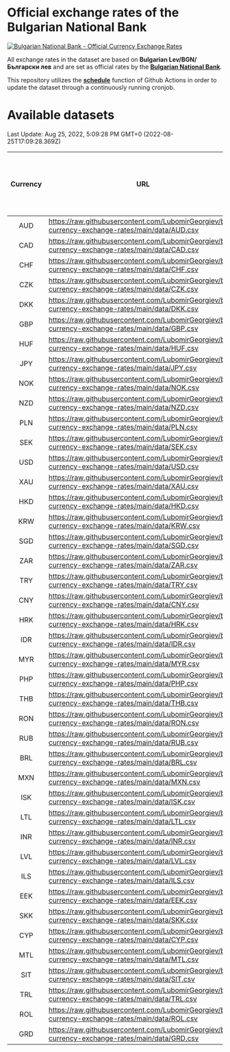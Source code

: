 # Official exchange rates of the Bulgarian National Bank

[![Bulgarian National Bank - Official Currency Exchange Rates](https://github.com/LubomirGeorgiev/bnb-currency-exchange-rates/actions/workflows/update-rates.yml/badge.svg?branch=main)](https://github.com/LubomirGeorgiev/bnb-currency-exchange-rates/actions/workflows/update-rates.yml)

All exchange rates in the dataset are based on **Bulgarian Lev/BGN/Български лев** and are set as official rates by the [**Bulgarian National Bank**](https://www.bnb.bg/Statistics/StExternalSector/StExchangeRates/StERForeignCurrencies/index.htm?toLang=_EN).

This repository utilizes the [**schedule**](https://docs.github.com/en/actions/reference/events-that-trigger-workflows) function of Github Actions in order to update the dataset through a continuously running cronjob.

# Available datasets

<!-- START LINKS (DO NOT EVER FU*ING DELETE THIS COMMENT FOR THE LOVE OF YOUR LIFE!!! IF YOU ARE CURIOS HOW IT WORKS, YOU CAN HAVE A LOOK AT ./src/updateReadme.ts) -->

Last Update: Aug 25, 2022, 5:09:28 PM GMT+0 (2022-08-25T17:09:28.369Z)

| Currency | URL                                                                                             | Number of records | Number of missing days that were filled in |
| :------: | ----------------------------------------------------------------------------------------------- | :---------------: | :----------------------------------------: |
|   AUD    | https://raw.githubusercontent.com/LubomirGeorgiev/bnb-currency-exchange-rates/main/data/AUD.csv |       8235        |                    2542                    |
|   CAD    | https://raw.githubusercontent.com/LubomirGeorgiev/bnb-currency-exchange-rates/main/data/CAD.csv |       8235        |                    2542                    |
|   CHF    | https://raw.githubusercontent.com/LubomirGeorgiev/bnb-currency-exchange-rates/main/data/CHF.csv |       8235        |                    2542                    |
|   CZK    | https://raw.githubusercontent.com/LubomirGeorgiev/bnb-currency-exchange-rates/main/data/CZK.csv |       8235        |                    2542                    |
|   DKK    | https://raw.githubusercontent.com/LubomirGeorgiev/bnb-currency-exchange-rates/main/data/DKK.csv |       8235        |                    2542                    |
|   GBP    | https://raw.githubusercontent.com/LubomirGeorgiev/bnb-currency-exchange-rates/main/data/GBP.csv |       8235        |                    2542                    |
|   HUF    | https://raw.githubusercontent.com/LubomirGeorgiev/bnb-currency-exchange-rates/main/data/HUF.csv |       8235        |                    2542                    |
|   JPY    | https://raw.githubusercontent.com/LubomirGeorgiev/bnb-currency-exchange-rates/main/data/JPY.csv |       8235        |                    2542                    |
|   NOK    | https://raw.githubusercontent.com/LubomirGeorgiev/bnb-currency-exchange-rates/main/data/NOK.csv |       8235        |                    2542                    |
|   NZD    | https://raw.githubusercontent.com/LubomirGeorgiev/bnb-currency-exchange-rates/main/data/NZD.csv |       8235        |                    2542                    |
|   PLN    | https://raw.githubusercontent.com/LubomirGeorgiev/bnb-currency-exchange-rates/main/data/PLN.csv |       8235        |                    2542                    |
|   SEK    | https://raw.githubusercontent.com/LubomirGeorgiev/bnb-currency-exchange-rates/main/data/SEK.csv |       8235        |                    2542                    |
|   USD    | https://raw.githubusercontent.com/LubomirGeorgiev/bnb-currency-exchange-rates/main/data/USD.csv |       8235        |                    2542                    |
|   XAU    | https://raw.githubusercontent.com/LubomirGeorgiev/bnb-currency-exchange-rates/main/data/XAU.csv |       8235        |                    2544                    |
|   HKD    | https://raw.githubusercontent.com/LubomirGeorgiev/bnb-currency-exchange-rates/main/data/HKD.csv |       7935        |                    2453                    |
|   KRW    | https://raw.githubusercontent.com/LubomirGeorgiev/bnb-currency-exchange-rates/main/data/KRW.csv |       7935        |                    2453                    |
|   SGD    | https://raw.githubusercontent.com/LubomirGeorgiev/bnb-currency-exchange-rates/main/data/SGD.csv |       7935        |                    2453                    |
|   ZAR    | https://raw.githubusercontent.com/LubomirGeorgiev/bnb-currency-exchange-rates/main/data/ZAR.csv |       7935        |                    2453                    |
|   TRY    | https://raw.githubusercontent.com/LubomirGeorgiev/bnb-currency-exchange-rates/main/data/TRY.csv |       6417        |                    1983                    |
|   CNY    | https://raw.githubusercontent.com/LubomirGeorgiev/bnb-currency-exchange-rates/main/data/CNY.csv |       6297        |                    1947                    |
|   HRK    | https://raw.githubusercontent.com/LubomirGeorgiev/bnb-currency-exchange-rates/main/data/HRK.csv |       6297        |                    1947                    |
|   IDR    | https://raw.githubusercontent.com/LubomirGeorgiev/bnb-currency-exchange-rates/main/data/IDR.csv |       6297        |                    1947                    |
|   MYR    | https://raw.githubusercontent.com/LubomirGeorgiev/bnb-currency-exchange-rates/main/data/MYR.csv |       6297        |                    1947                    |
|   PHP    | https://raw.githubusercontent.com/LubomirGeorgiev/bnb-currency-exchange-rates/main/data/PHP.csv |       6297        |                    1947                    |
|   THB    | https://raw.githubusercontent.com/LubomirGeorgiev/bnb-currency-exchange-rates/main/data/THB.csv |       6297        |                    1947                    |
|   RON    | https://raw.githubusercontent.com/LubomirGeorgiev/bnb-currency-exchange-rates/main/data/RON.csv |       6238        |                    1929                    |
|   RUB    | https://raw.githubusercontent.com/LubomirGeorgiev/bnb-currency-exchange-rates/main/data/RUB.csv |       6120        |                    1891                    |
|   BRL    | https://raw.githubusercontent.com/LubomirGeorgiev/bnb-currency-exchange-rates/main/data/BRL.csv |       5327        |                    1650                    |
|   MXN    | https://raw.githubusercontent.com/LubomirGeorgiev/bnb-currency-exchange-rates/main/data/MXN.csv |       5327        |                    1650                    |
|   ISK    | https://raw.githubusercontent.com/LubomirGeorgiev/bnb-currency-exchange-rates/main/data/ISK.csv |       5235        |                    1620                    |
|   LTL    | https://raw.githubusercontent.com/LubomirGeorgiev/bnb-currency-exchange-rates/main/data/LTL.csv |       5153        |                    1582                    |
|   INR    | https://raw.githubusercontent.com/LubomirGeorgiev/bnb-currency-exchange-rates/main/data/INR.csv |       4958        |                    1534                    |
|   LVL    | https://raw.githubusercontent.com/LubomirGeorgiev/bnb-currency-exchange-rates/main/data/LVL.csv |       4792        |                    1472                    |
|   ILS    | https://raw.githubusercontent.com/LubomirGeorgiev/bnb-currency-exchange-rates/main/data/ILS.csv |       4234        |                    1315                    |
|   EEK    | https://raw.githubusercontent.com/LubomirGeorgiev/bnb-currency-exchange-rates/main/data/EEK.csv |       3998        |                    1224                    |
|   SKK    | https://raw.githubusercontent.com/LubomirGeorgiev/bnb-currency-exchange-rates/main/data/SKK.csv |       2972        |                    914                     |
|   CYP    | https://raw.githubusercontent.com/LubomirGeorgiev/bnb-currency-exchange-rates/main/data/CYP.csv |       2904        |                    888                     |
|   MTL    | https://raw.githubusercontent.com/LubomirGeorgiev/bnb-currency-exchange-rates/main/data/MTL.csv |       2604        |                    799                     |
|   SIT    | https://raw.githubusercontent.com/LubomirGeorgiev/bnb-currency-exchange-rates/main/data/SIT.csv |       2542        |                    778                     |
|   TRL    | https://raw.githubusercontent.com/LubomirGeorgiev/bnb-currency-exchange-rates/main/data/TRL.csv |       1816        |                    557                     |
|   ROL    | https://raw.githubusercontent.com/LubomirGeorgiev/bnb-currency-exchange-rates/main/data/ROL.csv |       1697        |                    524                     |
|   GRD    | https://raw.githubusercontent.com/LubomirGeorgiev/bnb-currency-exchange-rates/main/data/GRD.csv |        357        |                    105                     |

<!-- END LINKS (DO NOT EVER FU*ING DELETE THIS COMMENT FOR THE LOVE OF YOUR LIFE!!! IF YOU ARE CURIOS HOW IT WORKS, YOU CAN HAVE A LOOK AT ./src/updateReadme.ts) -->
